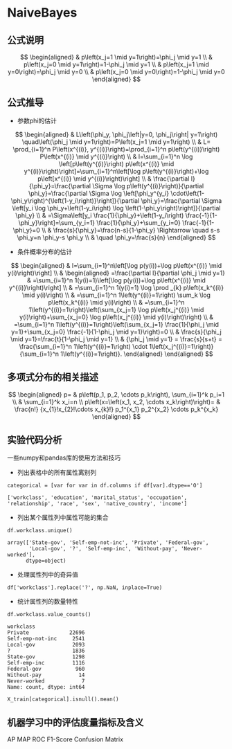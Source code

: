 # NaiveBayes

## 公式说明

$$
\begin{aligned}
& p\left(x_j=1 \mid y=1\right)=\phi_j \mid y=1 \\
& p\left(x_j=0 \mid y=1\right)=1-\phi_j \mid y=1 \\
& p\left(x_j=1 \mid y=0\right)=\phi_j \mid y=0 \\
& p\left(x_j=0 \mid y=0\right)=1-\phi_j \mid y=0
\end{aligned}
$$

## 公式推导

- 参数phi的估计

$$
\begin{aligned}
& L\left(\phi_y, \phi_j\left|y=0, \phi_j\right| y=1\right) \quad\left(\phi_j \mid y=1\right)=P\left(x_j=1 \mid y=1\right) \\
& L= \prod_{i=1}^n P\left(x^{(i)}, y^{(i)}\right)=\prod_{i=1}^n p\left(y^{(i)}\right) P\left(x^{(i)} \mid y^{(i)}\right) \\
& l=\sum_{i=1}^n \log \left[p\left(y^{(i)}\right) p\left(x^{(i)} \mid y^{(i)}\right)\right]=\sum_{i=1}^n\left[\log p\left(y^{(i)}\right)+\log p\left[x^{(i)} \mid y^{(i)}\right)\right] \\
& \frac{\partial l}{\phi_y}=\frac{\partial \Sigma \log p\left(y^{(i)}\right)}{\partial \phi_y}=\frac{\partial \Sigma \log \left[\phi_y^{y_i} \cdot\left(1-\phi_y\right)^{\left(1-y_i\right)}\right]}{\partial \phi_y}=\frac{\partial \Sigma \left[y_i \log \phi_y+\left(1-y_i\right) \log \left(1-\phi_y\right)\right]}{\partial \phi_y} \\
& =\Sigma\left[y_i \frac{1}{\phi_y}+\left(1-y_i\right) \frac{-1}{1-\phi_y}\right]=\sum_{y_i=1} \frac{1}{\phi_y}+\sum_{y_i=0} \frac{-1}{1-\phi_y}=0 \\
& \frac{s}{\phi_y}=\frac{n-s}{1-\phi_y} \Rightarrow \quad s-s \phi_y=n \phi_y-s \phi_y \\
& \quad \phi_y=\frac{s}{n}
\end{aligned}
$$

- 条件概率分布的估计

$$
\begin{aligned}
& l=\sum_{i=1}^n\left[\log p(y(i))+\log p\left(x^{(i)} \mid y(i)\right)\right] \\
& \begin{aligned}
=\frac{\partial l}{\partial \phi_j \mid y=1} & =\sum_{i=1}^n 1(y(i)=1)\left[\log p(y(i))+\log p\left(x^{(i)} \mid y^{(i)}\right)\right] \\
& =\sum_{i=1}^n 1(y(i)=1) \log \prod _{k} p\left(x_k^{(i)} \mid y(i)\right) \\
& =\sum_{i=1}^n 1\left(y^{(i)}=1\right) \sum_k \log p\left(x_k^{(i)} \mid y(i)\right) \\
& =\sum_{i=1}^n 1\left(y^{(i)}=1\right)\left(\sum_{x_j=1} \log p\left(x_j^{(i)} \mid y(i)\right)+\sum_{x_j=0} \log p\left(x_j^{(i)} \mid y(i)\right)\right) \\
& =\sum_{i=1}^n 1\left(y^{(i)}=1\right)\left(\sum_{x_j=1} \frac{1}{\phi_j \mid y=1}+\sum_{x_j=0} \frac{-1}{1-\phi_j \mid y=1}\right)=0 \\
& \frac{s}{\phi_j \mid y=1}=\frac{t}{1-\phi_j \mid y=1} \\
& {\phi_j \mid y=1} = \frac{s}{s+t} = \frac{\sum_{i=1}^n 1\left(y^{(i)}=1\right) \cdot 1\left(x_j^{(i)}=1\right)}{\sum_{i=1}^n 1\left(y^{(i)}=1\right)}.
\end{aligned}
\end{aligned}
$$

## 多项式分布的相关描述

$$
\begin{aligned}
p= & p\left(p_1, p_2, \cdots p_k\right), \sum_{i=1}^k p_i=1 \\
& \sum_{i=1}^k x_i=n \\
p\left(x=\left(x_1, x_2, \cdots x_k\right)\right)= & \frac{n!} 
{x_{1}!x_{2}!\cdots x_{k}!}  p_1^{x_1} p_2^{x_2} \cdots p_k^{x_k}
\end{aligned}
$$

## 实验代码分析

一些numpy和pandas库的使用方法和技巧

- 列出表格中的所有属性离别列
```
categorical = [var for var in df.columns if df[var].dtype=='O']

['workclass', 'education', 'marital_status', 'occupation', 'relationship', 'race', 'sex', 'native_country', 'income']
```

- 列出某个属性列中属性可能的集合
```
df.workclass.unique()

array(['State-gov', 'Self-emp-not-inc', 'Private', 'Federal-gov',
       'Local-gov', '?', 'Self-emp-inc', 'Without-pay', 'Never-worked'],
      dtype=object)
```

- 处理属性列中的奇异值
```
df['workclass'].replace('?', np.NaN, inplace=True)
```

- 统计属性列的数量特性
```
df.workclass.value_counts()

workclass
Private             22696
Self-emp-not-inc     2541
Local-gov            2093
?                    1836
State-gov            1298
Self-emp-inc         1116
Federal-gov           960
Without-pay            14
Never-worked            7
Name: count, dtype: int64
```

```
X_train[categorical].isnull().mean()
```

## 机器学习中的评估度量指标及含义

AP
MAP
ROC
F1-Score
Confusion Matrix
